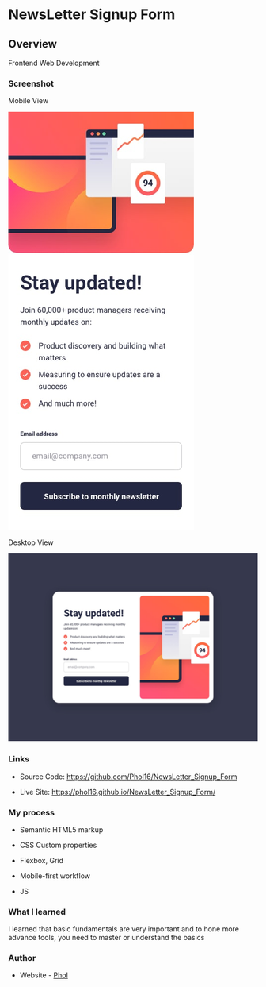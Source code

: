 # NewsLetter Signup Form

## Overview

Frontend Web Development

### Screenshot

Mobile View

<img src='./design/mobile-design.jpg' alt='Image'/>

Desktop View

<img src='./design/desktop-design.jpg' alt='Image'/>

### Links

- Source Code: https://github.com/Phol16/NewsLetter_Signup_Form

- Live Site: https://phol16.github.io/NewsLetter_Signup_Form/

### My process

- Semantic HTML5 markup

- CSS Custom properties

- Flexbox, Grid

- Mobile-first workflow

- JS


### What I learned

I learned that basic fundamentals are very important and to hone more advance tools, you need to master or understand the basics

### Author

- Website - [Phol](https://phol.vercel.app/)